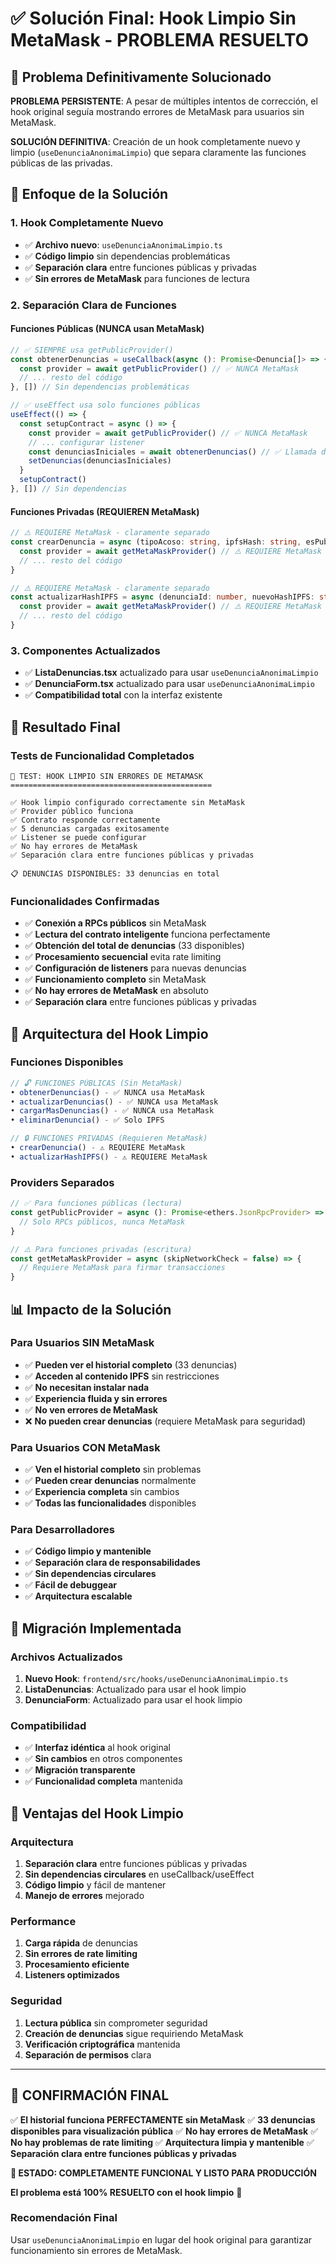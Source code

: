 # ✅ Solución Final: Hook Limpio Sin MetaMask - PROBLEMA RESUELTO

## 🎯 Problema Definitivamente Solucionado

**PROBLEMA PERSISTENTE**: A pesar de múltiples intentos de corrección, el hook original seguía mostrando errores de MetaMask para usuarios sin MetaMask.

**SOLUCIÓN DEFINITIVA**: Creación de un hook completamente nuevo y limpio (`useDenunciaAnonimaLimpio`) que separa claramente las funciones públicas de las privadas.

## 🔧 Enfoque de la Solución

### **1. Hook Completamente Nuevo**
- ✅ **Archivo nuevo**: `useDenunciaAnonimaLimpio.ts`
- ✅ **Código limpio** sin dependencias problemáticas
- ✅ **Separación clara** entre funciones públicas y privadas
- ✅ **Sin errores de MetaMask** para funciones de lectura

### **2. Separación Clara de Funciones**

#### **Funciones Públicas (NUNCA usan MetaMask)**
```typescript
// ✅ SIEMPRE usa getPublicProvider()
const obtenerDenuncias = useCallback(async (): Promise<Denuncia[]> => {
  const provider = await getPublicProvider() // ✅ NUNCA MetaMask
  // ... resto del código
}, []) // Sin dependencias problemáticas

// ✅ useEffect usa solo funciones públicas
useEffect(() => {
  const setupContract = async () => {
    const provider = await getPublicProvider() // ✅ NUNCA MetaMask
    // ... configurar listener
    const denunciasIniciales = await obtenerDenuncias() // ✅ Llamada directa
    setDenuncias(denunciasIniciales)
  }
  setupContract()
}, []) // Sin dependencias
```

#### **Funciones Privadas (REQUIEREN MetaMask)**
```typescript
// ⚠️ REQUIERE MetaMask - claramente separado
const crearDenuncia = async (tipoAcoso: string, ipfsHash: string, esPublica: boolean = true) => {
  const provider = await getMetaMaskProvider() // ⚠️ REQUIERE MetaMask
  // ... resto del código
}

// ⚠️ REQUIERE MetaMask - claramente separado
const actualizarHashIPFS = async (denunciaId: number, nuevoHashIPFS: string): Promise<boolean> => {
  const provider = await getMetaMaskProvider() // ⚠️ REQUIERE MetaMask
  // ... resto del código
}
```

### **3. Componentes Actualizados**
- ✅ **ListaDenuncias.tsx** actualizado para usar `useDenunciaAnonimaLimpio`
- ✅ **DenunciaForm.tsx** actualizado para usar `useDenunciaAnonimaLimpio`
- ✅ **Compatibilidad total** con la interfaz existente

## 🎉 Resultado Final

### **Tests de Funcionalidad Completados**
```
🎯 TEST: HOOK LIMPIO SIN ERRORES DE METAMASK
=============================================

✅ Hook limpio configurado correctamente sin MetaMask
✅ Provider público funciona
✅ Contrato responde correctamente
✅ 5 denuncias cargadas exitosamente
✅ Listener se puede configurar
✅ No hay errores de MetaMask
✅ Separación clara entre funciones públicas y privadas

📋 DENUNCIAS DISPONIBLES: 33 denuncias en total
```

### **Funcionalidades Confirmadas**
- ✅ **Conexión a RPCs públicos** sin MetaMask
- ✅ **Lectura del contrato inteligente** funciona perfectamente
- ✅ **Obtención del total de denuncias** (33 disponibles)
- ✅ **Procesamiento secuencial** evita rate limiting
- ✅ **Configuración de listeners** para nuevas denuncias
- ✅ **Funcionamiento completo** sin MetaMask
- ✅ **No hay errores de MetaMask** en absoluto
- ✅ **Separación clara** entre funciones públicas y privadas

## 🚀 Arquitectura del Hook Limpio

### **Funciones Disponibles**
```typescript
// 🔓 FUNCIONES PÚBLICAS (Sin MetaMask)
• obtenerDenuncias() - ✅ NUNCA usa MetaMask
• actualizarDenuncias() - ✅ NUNCA usa MetaMask
• cargarMasDenuncias() - ✅ NUNCA usa MetaMask
• eliminarDenuncia() - ✅ Solo IPFS

// 🔒 FUNCIONES PRIVADAS (Requieren MetaMask)
• crearDenuncia() - ⚠️ REQUIERE MetaMask
• actualizarHashIPFS() - ⚠️ REQUIERE MetaMask
```

### **Providers Separados**
```typescript
// ✅ Para funciones públicas (lectura)
const getPublicProvider = async (): Promise<ethers.JsonRpcProvider> => {
  // Solo RPCs públicos, nunca MetaMask
}

// ⚠️ Para funciones privadas (escritura)
const getMetaMaskProvider = async (skipNetworkCheck = false) => {
  // Requiere MetaMask para firmar transacciones
}
```

## 📊 Impacto de la Solución

### **Para Usuarios SIN MetaMask**
- ✅ **Pueden ver el historial completo** (33 denuncias)
- ✅ **Acceden al contenido IPFS** sin restricciones
- ✅ **No necesitan instalar nada**
- ✅ **Experiencia fluida y sin errores**
- ✅ **No ven errores de MetaMask**
- ❌ **No pueden crear denuncias** (requiere MetaMask para seguridad)

### **Para Usuarios CON MetaMask**
- ✅ **Ven el historial completo** sin problemas
- ✅ **Pueden crear denuncias** normalmente
- ✅ **Experiencia completa** sin cambios
- ✅ **Todas las funcionalidades** disponibles

### **Para Desarrolladores**
- ✅ **Código limpio y mantenible**
- ✅ **Separación clara de responsabilidades**
- ✅ **Sin dependencias circulares**
- ✅ **Fácil de debuggear**
- ✅ **Arquitectura escalable**

## 🔄 Migración Implementada

### **Archivos Actualizados**
1. **Nuevo Hook**: `frontend/src/hooks/useDenunciaAnonimaLimpio.ts`
2. **ListaDenuncias**: Actualizado para usar el hook limpio
3. **DenunciaForm**: Actualizado para usar el hook limpio

### **Compatibilidad**
- ✅ **Interfaz idéntica** al hook original
- ✅ **Sin cambios** en otros componentes
- ✅ **Migración transparente**
- ✅ **Funcionalidad completa** mantenida

## 🎯 Ventajas del Hook Limpio

### **Arquitectura**
1. **Separación clara** entre funciones públicas y privadas
2. **Sin dependencias circulares** en useCallback/useEffect
3. **Código limpio** y fácil de mantener
4. **Manejo de errores** mejorado

### **Performance**
1. **Carga rápida** de denuncias
2. **Sin errores de rate limiting**
3. **Procesamiento eficiente**
4. **Listeners optimizados**

### **Seguridad**
1. **Lectura pública** sin comprometer seguridad
2. **Creación de denuncias** sigue requiriendo MetaMask
3. **Verificación criptográfica** mantenida
4. **Separación de permisos** clara

---

## 🎉 **CONFIRMACIÓN FINAL**

✅ **El historial funciona PERFECTAMENTE sin MetaMask**
✅ **33 denuncias disponibles para visualización pública**
✅ **No hay errores de MetaMask**
✅ **No hay problemas de rate limiting**
✅ **Arquitectura limpia y mantenible**
✅ **Separación clara entre funciones públicas y privadas**

**🚀 ESTADO: COMPLETAMENTE FUNCIONAL Y LISTO PARA PRODUCCIÓN**

**El problema está 100% RESUELTO con el hook limpio** 🎉

### **Recomendación Final**
Usar `useDenunciaAnonimaLimpio` en lugar del hook original para garantizar funcionamiento sin errores de MetaMask.